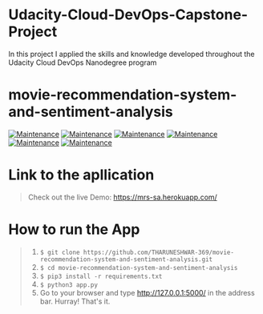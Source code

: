# Udacity-Cloud-DevOps-Capstone-Project
 In this project I applied the skills and knowledge developed throughout the Udacity Cloud DevOps Nanodegree program

 # movie-recommendation-system-and-sentiment-analysis

[![Maintenance](https://img.shields.io/badge/python-3.9-blue.svg)](https://www.python.org/downloads/release/python-390/) 
[![Maintenance](https://img.shields.io/badge/framework-flask-red.svg)](https://flask.palletsprojects.com/en/2.0.x/) 
[![Maintenance](https://img.shields.io/badge/Frontend-HTML_CSS-green.svg)](https://img.shields.io/badge/Frontend-HTML/CSS/JS-green.svg) 
[![Maintenance](https://img.shields.io/badge/Backend-Javascript-yellow.svg)](https://img.shields.io/badge/Backend-Javascript-yellow.svg) 
[![Maintenance](https://img.shields.io/badge/Backend-Jquery_Ajax-yellow.svg)](https://img.shields.io/badge/Backend-Javascript-yellow.svg) 
[![Maintenance](https://img.shields.io/badge/AI-Machine_Learning_NLP-blue.svg)](https://img.shields.io/badge/Backend-JD-yellow.svg) 

# Link to the apllication
> Check out the live Demo: https://mrs-sa.herokuapp.com/

# How to run the App
> 1. ```$ git clone https://github.com/THARUNESHWAR-369/movie-recommendation-system-and-sentiment-analysis.git```
> 2. ```$ cd movie-recommendation-system-and-sentiment-analysis```
> 4. ```$ pip3 install -r requirements.txt```
> 5. ```$ python3 app.py```
> 6. Go to your browser and type http://127.0.0.1:5000/ in the address bar. Hurray! That's it.
